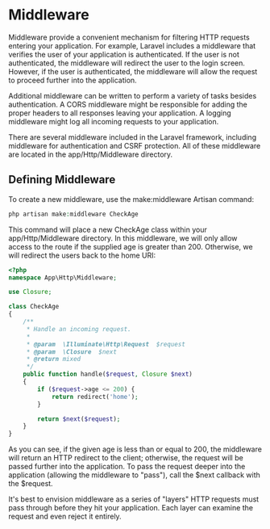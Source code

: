 # Middleware

Middleware provide a convenient mechanism for filtering HTTP requests entering your application. For example, Laravel includes a middleware that verifies the user of your application is authenticated. If the user is not authenticated, the middleware will redirect the user to the login screen. However, if the user is authenticated, the middleware will allow the request to proceed further into the application.

Additional middleware can be written to perform a variety of tasks besides authentication. A CORS middleware might be responsible for adding the proper headers to all responses leaving your application. A logging middleware might log all incoming requests to your application.

There are several middleware included in the Laravel framework, including middleware for authentication and CSRF protection. All of these middleware are located in the app/Http/Middleware directory.

## Defining Middleware

To create a new middleware, use the make:middleware Artisan command:
```php
php artisan make:middleware CheckAge
```
This command will place a new CheckAge class within your app/Http/Middleware directory. In this middleware, we will only allow access to the route if the supplied age is greater than 200. Otherwise, we will redirect the users back to the home URI:
```php
<?php
namespace App\Http\Middleware;

use Closure;

class CheckAge
{
    /**
     * Handle an incoming request.
     *
     * @param  \Illuminate\Http\Request  $request
     * @param  \Closure  $next
     * @return mixed
     */
    public function handle($request, Closure $next)
    {
        if ($request->age <= 200) {
            return redirect('home');
        }

        return $next($request);
    }
}
```
As you can see, if the given age is less than or equal to 200, the middleware will return an HTTP redirect to the client; otherwise, the request will be passed further into the application. To pass the request deeper into the application (allowing the middleware to "pass"), call the $next callback with the $request.

It's best to envision middleware as a series of "layers" HTTP requests must pass through before they hit your application. Each layer can examine the request and even reject it entirely.


